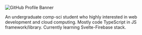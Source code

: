 ![GitHub Profile Banner](https://github.com/Yor-dan/Yor-dan/assets/106906701/0f08424a-16e9-48e9-80f2-68a3df53b8c7)

An undergraduate comp-sci student who highly interested in web development and cloud computing. Mostly code TypeScript in JS framework/library. Currently learning Svelte-Firebase stack.
